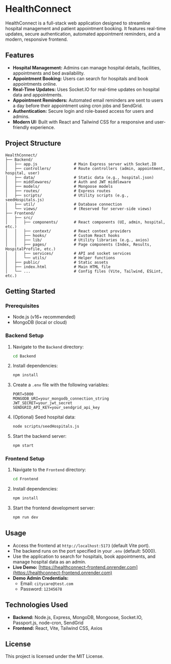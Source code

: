 # HealthConnect

HealthConnect is a full-stack web application designed to streamline hospital management and patient appointment booking. It features real-time updates, secure authentication, automated appointment reminders, and a modern, responsive frontend.

## Features

- **Hospital Management:** Admins can manage hospital details, facilities, appointments and bed availability.
- **Appointment Booking:** Users can search for hospitals and book appointments online.
- **Real-Time Updates:** Uses Socket.IO for real-time updates on hospital data and appointments.
- **Appointment Reminders:** Automated email reminders are sent to users a day before their appointment using cron jobs and SendGrid.
- **Authentication:** Secure login and role-based access for users and admins.
- **Modern UI:** Built with React and Tailwind CSS for a responsive and user-friendly experience.

## Project Structure

```
HealthConnect/
├── Backend/
│   ├── app.js                # Main Express server with Socket.IO
│   ├── controllers/          # Route controllers (admin, appointment, hospital, user)
│   ├── data/                 # Static data (e.g., hospital.json)
│   ├── middlewares/          # Auth and JWT middleware
│   ├── models/               # Mongoose models
│   ├── routes/               # Express routes
│   ├── scripts/              # Utility scripts (e.g., seedHospitals.js)
│   ├── util/                 # Database connection
│   └── views/                # (Reserved for server-side views)
├── Frontend/
│   ├── src/
│   │   ├── components/       # React components (UI, admin, hospital, etc.)
│   │   ├── context/          # React context providers
│   │   ├── hooks/            # Custom React hooks
│   │   ├── lib/              # Utility libraries (e.g., axios)
│   │   ├── pages/            # Page components (Index, Results, HospitalProfile, etc.)
│   │   ├── services/         # API and socket services
│   │   └── utils/            # Helper functions
│   ├── public/               # Static assets
│   ├── index.html            # Main HTML file
│   └── ...                   # Config files (Vite, Tailwind, ESLint, etc.)
```

## Getting Started

### Prerequisites
- Node.js (v16+ recommended)
- MongoDB (local or cloud)

### Backend Setup
1. Navigate to the `Backend` directory:
   ```sh
   cd Backend
   ```
2. Install dependencies:
   ```sh
   npm install
   ```
3. Create a `.env` file with the following variables:
   ```env
   PORT=5000
   MONGODB_URI=your_mongodb_connection_string
   JWT_SECRET=your_jwt_secret
   SENDGRID_API_KEY=your_sendgrid_api_key
   ```
4. (Optional) Seed hospital data:
   ```sh
   node scripts/seedHospitals.js
   ```
5. Start the backend server:
   ```sh
   npm start
   ```

### Frontend Setup
1. Navigate to the `Frontend` directory:
   ```sh
   cd Frontend
   ```
2. Install dependencies:
   ```sh
   npm install
   ```
3. Start the frontend development server:
   ```sh
   npm run dev
   ```

## Usage
- Access the frontend at `http://localhost:5173` (default Vite port).
- The backend runs on the port specified in your `.env` (default: 5000).
- Use the application to search for hospitals, book appointments, and manage hospital data as an admin.
- **Live Demo:** [https://healthconnect-frontend.onrender.com](https://healthconnect-frontend.onrender.com)
- **Demo Admin Credentials:**
  - Email: `citycare@test.com`
  - Password: `12345678`

## Technologies Used
- **Backend:** Node.js, Express, MongoDB, Mongoose, Socket.IO, Passport.js, node-cron, SendGrid
- **Frontend:** React, Vite, Tailwind CSS, Axios

## License
This project is licensed under the MIT License.
